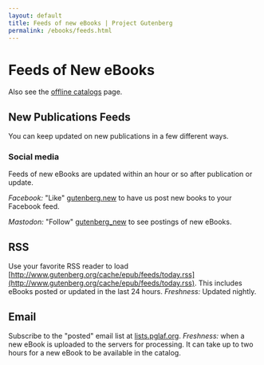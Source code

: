 ```yaml
---
layout: default
title: Feeds of new eBooks | Project Gutenberg
permalink: /ebooks/feeds.html
---
```


Feeds of New eBooks
===================

Also see the [offline catalogs](/ebooks/offline_catalogs.html) page.

## New Publications Feeds

You can keep updated on new publications in a few different ways.

### Social media

Feeds of new eBooks are updated within an hour or so after publication or update.

*Facebook:* "Like" [gutenberg.new](https://www.facebook.com/gutenberg.new) to have us post new books to your Facebook feed.

*Mastodon:* "Follow" [gutenberg_new](https://mastodon.social/@gutenberg_new) to see postings of new eBooks.

## RSS

Use your favorite RSS reader to load [http://www.gutenberg.org/cache/epub/feeds/today.rss](http://www.gutenberg.org/cache/epub/feeds/today.rss). This includes eBooks posted or updated in the last 24 hours. *Freshness:* Updated nightly.

## Email

Subscribe to the "posted" email list at [lists.pglaf.org](https://lists.pglaf.org). *Freshness:* when a new eBook is uploaded to the servers for processing. It can take up to two hours for a new eBook to be available in the catalog.
